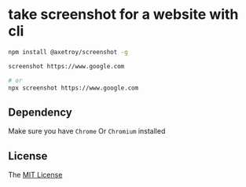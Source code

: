 # take screenshot for a website with cli

```bash
npm install @axetroy/screenshot -g

screenshot https://www.google.com

# or
npx screenshot https://www.google.com
```

## Dependency

Make sure you have ``Chrome`` Or ``Chromium`` installed

## License

The [MIT License](https://github.com/axetroy/screenshot-cli/blob/master/LICENSE)